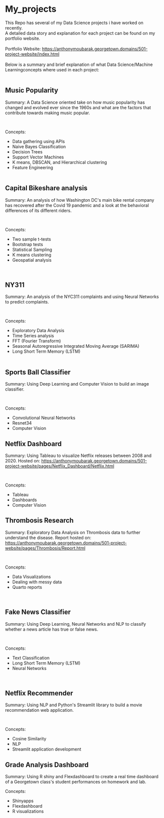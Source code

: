 # My_projects
This Repo has several of my Data Science projects i have worked on recently.  
A detailed data story and explanation for each project can be found on my portfolio website.
<br><br>
Portfolio Website: https://anthonymoubarak.georgetown.domains/501-project-website/index.html
<br><br>
Below is a summary and brief explanation of what Data Science/Machine Learningconcepts where used in each project: <br><br>

## Music Popularity ##
Summary: A Data Science oriented take on how music popularity has changed and evolved ever since the 1960s and what are the factors that 
contribute towards making music popular.

<br> 

Concepts: 
* Data gathering using APIs <br> 
* Naive Bayes Classification <br>
* Decision Trees <br>
* Support Vector Machines <br>
* K means, DBSCAN, and Hierarchical clustering <br>
* Feature Engineering
<br><br>

## Capital Bikeshare analysis ##
Summary: An analysis of how Washington DC's main bike rental company has recovered after the Covid 19 pandemic and a look at the behavioral differences of its different riders.

<br> 

Concepts: 
* Two sample t-tests <br> 
* Bootstrap tests <br>
* Statistical Sampling <br>
* K means clustering
* Geospatial analysis

<br> 

## NY311 ##
Summary: An analysis of the NYC311 complaints and using Neural Networks to predict complaints.

<br> 

Concepts: 
* Exploratory Data Analysis <br>
* Time Series analysis <br> 
* FFT (Fourier Transform) <br>
* Seasonal Autoregressive Integrated Moving Average (SARIMA) <br>
* Long Short Term Memory (LSTM) <br><br>


## Sports Ball Classifier ##
Summary: Using Deep Learning and Computer Vision to build an image classifier. 

<br> 

Concepts: 
* Convolutional Neural Networks <br> 
* Resnet34 <br>
* Computer Vision <br>


## Netflix Dashboard ##
Summary: Using Tableau to visualize Netflix releases between 2008 and 2020.
Hosted on: https://anthonymoubarak.georgetown.domains/501-project-website/pages/Netflix_Dashboard/Netflix.html

<br> 

Concepts: 
* Tableau <br> 
* Dashboards <br>
* Computer Vision <br>

## Thrombosis Research ##
Summary: Exploratory Data Analysis on Thrombosis data to further understand the disease.
Report hosted on: https://anthonymoubarak.georgetown.domains/501-project-website/pages/Thrombosis/Report.html

<br> 

Concepts: 
* Data Visualizations <br> 
* Dealing with messy data <br>
* Quarto reports <br>

<br>

## Fake News Classifier ##
Summary: Using Deep Learning, Neural Networks and NLP to classify whether a news article has true or false news.

<br> 

Concepts: 
* Text Classification <br> 
* Long Short Term Memory (LSTM) <br>
* Neural Networks <br>

<br> 

## Netflix Recommender ##
Summary: Using NLP and Python's Streamlit library to build a movie recommendation web application.

<br> 

Concepts: 
* Cosine Similarity <br> 
* NLP
* Streamlit application development <br>

## Grade Analysis Dashboard ##
Summary: Using R shiny and Flexdashboard to create a real time dashboard of a Georgetown class's student performances on homework and lab.
<br> 

Concepts: 
* Shinyapps <br> 
* Flexdashboard <br>
* R visualizations <br>

